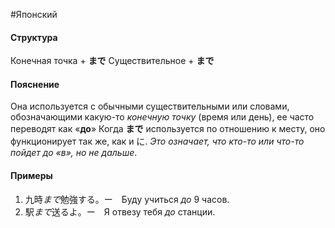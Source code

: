 #Японский 
#### Структура
Конечная точка + **まで**
Существительное + **まで**
#### Пояснение
Она используется с обычными существительными или словами, обозначающими какую-то *конечную точку* (время или день), ее часто переводят как «**до**»
Когда **まで** используется по отношению к месту, оно функционирует так же, как и に.
 *Это означает, что кто-то или что-то пойдет до «в», но не дальше*.
#### Примеры
1. 九時*まで*勉強する。ー　Буду учиться *до* 9 часов.
2. 駅*まで*送るよ。ー　Я отвезу тебя *до* станции.